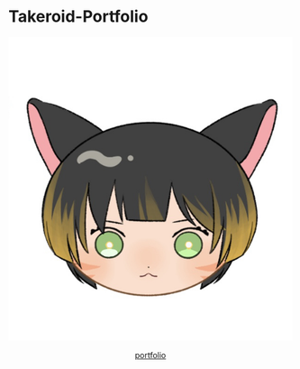 # Takeroid-Portfolio

![nagho](nango.png)

<div align='center'>

[portfolio](https://takenokoroid.github.io/portfolio/)

</div>
